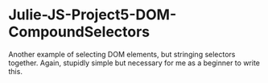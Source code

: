 # Julie-JS-Project5-DOM-CompoundSelectors

Another example of selecting DOM elements, but stringing selectors together.  Again, stupidly simple but necessary for me
as a beginner to write this.
